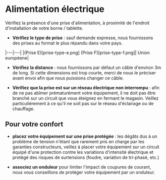 # Alimentation électrique

Vérifiez la présence d'une prise d'alimentation, à proximité de l'endroit d'installation de votre borne / tablette.

- **Vérifiez le type de prise** : sauf demande expresse, nous fournissons des prises au format le plus répandu dans votre pays.

|---|---|
|(Prise E)[prise-type-e.png] (Prise F)[prise-type-f.png]| Union européene|


- **Vérifiez la distance** : nous fournissons par défaut un câble d'environ 3m de long. Si cette dimensions est trop courte, merci de nous le préciser avant envoi afin que nous puissions changer ce câble.

- **Vérifiez que la prise est sur un réseau électrique non interrompu** : afin de ne pas abîmer prématurément votre équipement, il ne doit pas être branché sur un circuit que vous éteignez en fermant le magasin. Veillez particulièrement à ce qu'il ne soit pas sur le réseau d'éclairage ou de chauffage.


## Pour votre confort

- **placez votre équipement sur une prise protégée** : les dégâts dus à un problème de tension n'étant que rarement pris en charge par les garanties constructeurs, veillez à placer votre équipement sur un circuit équipé d'une protection contre les variations d'intensité électrique et protégé des risques de surtensions (foudre, variation de tri-phasé, etc.)

- **associez un onduleur** pour limiter l'impact de coupures de courant, nous vous conseillons de protéger votre équipement par un onduleur.